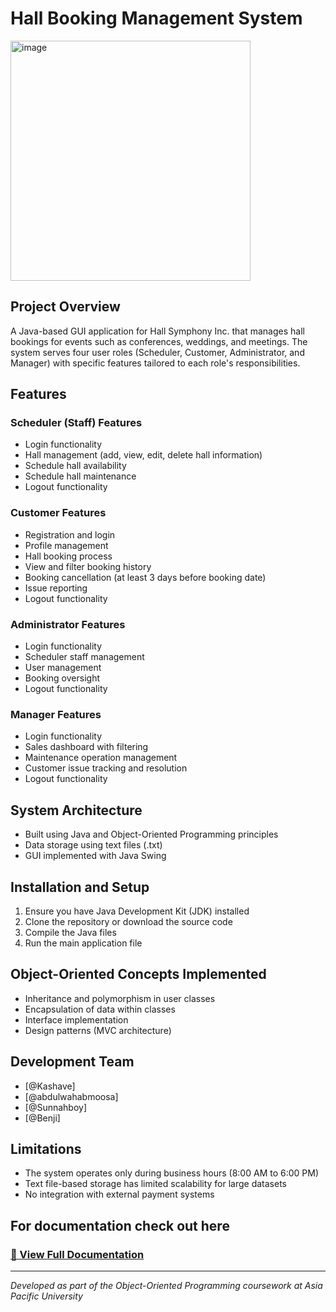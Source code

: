 # Hall  Booking Management System
<img width="384" alt="image" src="https://github.com/user-attachments/assets/730ec6c7-1e4d-4504-94e1-4b69b87efed8" />


## Project Overview
A Java-based GUI application for Hall Symphony Inc. that manages hall bookings for events such as conferences, weddings, and meetings. The system serves four user roles (Scheduler, Customer, Administrator, and Manager) with specific features tailored to each role's responsibilities.

## Features

### Scheduler (Staff) Features
- Login functionality
- Hall management (add, view, edit, delete hall information)
- Schedule hall availability
- Schedule hall maintenance
- Logout functionality

### Customer Features
- Registration and login
- Profile management
- Hall booking process
- View and filter booking history
- Booking cancellation (at least 3 days before booking date)
- Issue reporting
- Logout functionality

### Administrator Features
- Login functionality
- Scheduler staff management
- User management
- Booking oversight
- Logout functionality

### Manager Features
- Login functionality
- Sales dashboard with filtering
- Maintenance operation management
- Customer issue tracking and resolution
- Logout functionality

## System Architecture
- Built using Java and Object-Oriented Programming principles
- Data storage using text files (.txt)
- GUI implemented with Java Swing

## Installation and Setup
1. Ensure you have Java Development Kit (JDK) installed
2. Clone the repository or download the source code
3. Compile the Java files
4. Run the main application file


## Object-Oriented Concepts Implemented
- Inheritance and polymorphism in user classes
- Encapsulation of data within classes
- Interface implementation
- Design patterns (MVC architecture)

## Development Team
- [@Kashave]
- [@abdulwahabmoosa]
- [@Sunnahboy]
- [@Benji]

## Limitations
- The system operates only during business hours (8:00 AM to 6:00 PM)
- Text file-based storage has limited scalability for large datasets
- No integration with external payment systems

## For documentation check out here
### [📄 View Full Documentation](https://docs.google.com/document/d/1U469yI3aRiU1KUXMU38YQckey6k7rSf-R0K8sIDsGDI/edit?tab=t.0)


---

*Developed as part of the Object-Oriented Programming coursework at Asia Pacific University*
